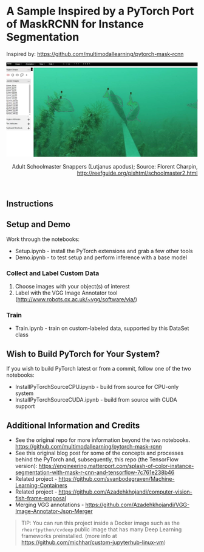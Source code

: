 # A Sample Inspired by a PyTorch Port of MaskRCNN for Instance Segmentation

Inspired by:  https://github.com/multimodallearning/pytorch-mask-rcnn

![VGG annotated fish pic](images/vgg_annotated_fish.jpg)
<br><p align="right">Adult Schoolmaster Snappers (Lutjanus apodus); Source: Florent Charpin, http://reefguide.org/pixhtml/schoolmaster2.html</p><br>

## Instructions

## Setup and Demo

Work through the notebooks:

* Setup.ipynb - install the PyTorch extensions and grab a few other tools
* Demo.ipynb - to test setup and perform inference with a base model

### Collect and Label Custom Data

1. Choose images with your object(s) of interest
2. Label with the VGG Image Annotator tool (http://www.robots.ox.ac.uk/~vgg/software/via/)

### Train

* Train.ipynb - train on custom-labeled data, supported by this DataSet class

## Wish to Build PyTorch for Your System?

If you wish to build PyTorch latest or from a commit, follow one of the two notebooks:

* InstallPyTorchSourceCPU.ipynb - build from source for CPU-only system
* InstallPyTorchSourceCUDA.ipynb - build from source with CUDA support


## Additional Information and Credits

* See the original repo for more information beyond the two notebooks.  https://github.com/multimodallearning/pytorch-mask-rcnn
* See this original blog post for some of the concepts and processes behind the PyTorch and, subsequently, this repo (the TensorFlow version): https://engineering.matterport.com/splash-of-color-instance-segmentation-with-mask-r-cnn-and-tensorflow-7c761e238b46
* Related project - https://github.com/svanbodegraven/Machine-Learning-Containers
* Related project - https://github.com/Azadehkhojandi/computer-vision-fish-frame-proposal
* Merging VGG annotations - https://github.com/Azadehkhojandi/VGG-Image-Annotator-Json-Merger

> TIP:  You can run this project inside a Docker image such as the `rheartpython/cvdeep` public image that has many Deep Learning frameworks preinstalled.  (more info at https://github.com/michhar/custom-jupyterhub-linux-vm)
